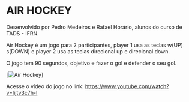 # AIR HOCKEY

Desenvolvido por Pedro Medeiros e Rafael Horário, alunos do curso de TADS - IFRN.

Air Hockey é um jogo para 2 participantes, player 1 usa as teclas w(UP) s(DOWN) e player 2 usa as teclas direcional up e direcional down.

O jogo tem 90 segundos, objetivo e fazer o gol e defender o seu gol.
 
[![Air Hockey](http://img.youtube.com/vi/Iijtv3c7h-I/0.jpg)]

Acesse o vídeo do jogo no link:
https://www.youtube.com/watch?v=Iijtv3c7h-I

